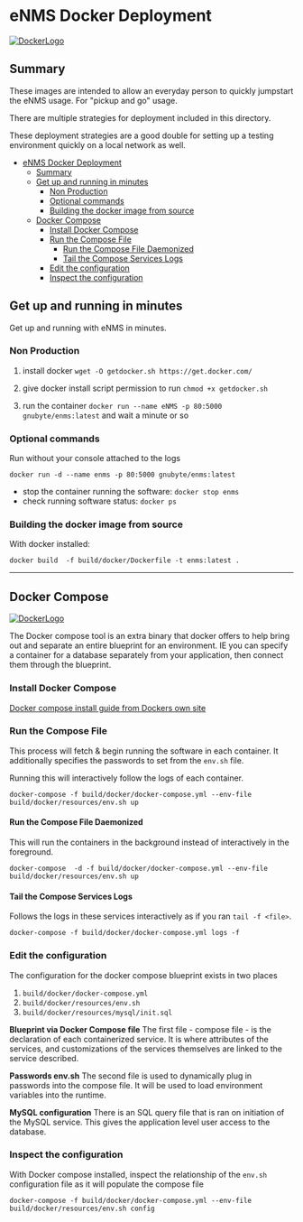 # eNMS Docker Deployment

[![DockerLogo](https://www.docker.com/sites/default/files/d8/2019-07/horizontal-logo-monochromatic-white.png)](https://www.docker.com/sites/default/files/d8/2019-07/horizontal-logo-monochromatic-white.png)


## Summary


These images are intended to allow an everyday person to quickly jumpstart the eNMS usage. For "pickup and go" usage.

There are multiple strategies for deployment included in this directory.

These deployment strategies are a good double for setting up a testing environment quickly on a local network as well.
- [eNMS Docker Deployment](#enms-docker-deployment)
  - [Summary](#summary)
  - [Get up and running in minutes](#get-up-and-running-in-minutes)
    - [Non Production](#non-production)
    - [Optional commands](#optional-commands)
    - [Building the docker image from source](#building-the-docker-image-from-source)
  - [Docker Compose](#docker-compose)
    - [Install Docker Compose](#install-docker-compose)
    - [Run the Compose File](#run-the-compose-file)
      - [Run the Compose File Daemonized](#run-the-compose-file-daemonized)
      - [Tail the Compose Services Logs](#tail-the-compose-services-logs)
    - [Edit the configuration](#edit-the-configuration)
    - [Inspect the configuration](#inspect-the-configuration)

## Get up and running in minutes

Get up and running with eNMS in minutes.

### Non Production
 1. install docker 
```wget -O getdocker.sh https://get.docker.com/```

 2. give docker install script permission to run `chmod +x getdocker.sh`
 3. run the container `docker run --name eNMS -p 80:5000 gnubyte/enms:latest` and wait a minute or so
 
 ### Optional commands 

Run without your console attached to the logs

 ```docker run -d --name enms -p 80:5000 gnubyte/enms:latest```


 -  stop the container running the software: `docker stop enms`
 - check running software status: `docker ps`




### Building the docker image from source

With docker installed: 

` docker build  -f build/docker/Dockerfile -t enms:latest . `



------

## Docker Compose 

[![DockerLogo](https://lh4.googleusercontent.com/LSPoTqqdMnwNshGXT0-DfghvSqJD-iLOHw_sg1J1E2115J_0OROkoxw8ELLseBKZl952sCiNunbzCoNl4bj1u7RFhY5QtFK8ms_G9HIWZlw40zBZS4iVtKPw0Zgfc6vVJeZZGT1d)](https://lh4.googleusercontent.com/LSPoTqqdMnwNshGXT0-DfghvSqJD-iLOHw_sg1J1E2115J_0OROkoxw8ELLseBKZl952sCiNunbzCoNl4bj1u7RFhY5QtFK8ms_G9HIWZlw40zBZS4iVtKPw0Zgfc6vVJeZZGT1d)




The Docker compose tool is an extra binary that docker offers to help bring out and separate an entire blueprint for an environment. IE you can specify a container for a database separately from your application, then connect them through the blueprint.

### Install Docker Compose

[Docker compose install guide from Dockers own site](https://docs.docker.com/compose/install/)



### Run the Compose File

This process will fetch & begin running the software in each container. It additionally specifies the passwords to set from the `env.sh` file.

Running this will interactively follow the logs of each container.

```docker-compose -f build/docker/docker-compose.yml --env-file build/docker/resources/env.sh up```

#### Run the Compose File Daemonized

This will run the containers in the background instead of interactively in the foreground.

```docker-compose  -d -f build/docker/docker-compose.yml --env-file build/docker/resources/env.sh up```

#### Tail the Compose Services Logs

Follows the logs in these services interactively as if you ran `tail -f <file>`.

```docker-compose -f build/docker/docker-compose.yml logs -f```

### Edit the configuration

The configuration for the docker compose blueprint exists in two places
 1. `build/docker/docker-compose.yml`
 2. `build/docker/resources/env.sh`
 3. `build/docker/resources/mysql/init.sql`


**Blueprint via Docker Compose file**
The first file - compose file - is the declaration of each containerized service. It is where attributes of the services, and customizations of the services themselves are linked to the service described.


**Passwords env.sh**
The second file is used to dynamically plug in passwords into the compose file. It will be used to load environment variables into the runtime.

**MySQL configuration**
There is an SQL query file that is ran on initiation of the MySQL service. This gives the application level user access to the database. 


### Inspect the configuration

With Docker compose installed, inspect the relationship of the `env.sh` configuration file as it will populate the compose file

```
docker-compose -f build/docker/docker-compose.yml --env-file build/docker/resources/env.sh config
```